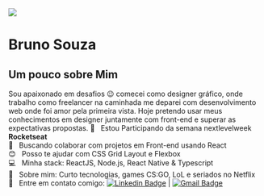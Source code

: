  
<img width="auto" src="https://github.com/tgmarinho/tgmarinho/blob/master/banner.png">


# Bruno Souza
##  Um pouco sobre Mim
Sou apaixonado em desafios 😉  comecei como designer gráfico, onde trabalho como freelancer na caminhada me deparei
com desenvolvimento web onde foi amor pela primeira vista. Hoje pretendo usar meus conhecimentos em designer juntamente com front-end e superar as expectativas propostas.
 :rocket:  &nbsp; Estou Participando da semana nextlevelweek **Rocketseat**
 <br/> :purple_heart: &nbsp; Buscando colaborar com projetos em Front-end usando React
 <br/> :blush: &nbsp; Posso te ajudar com CSS Grid Layout e Flexbox
 <br/> :computer: &nbsp; Minha stack: ReactJS, Node.js, React Native & Typescript
 <br/> 💬  &nbsp; Sobre mim: Curto tecnologias, games CS:GO, LoL e seriados no Netflix
 <br/> :email: &nbsp; Entre em contato comigo: [![Linkedin Badge](https://img.shields.io/badge/-bruno0804-blue?style=flat-square&logo=Linkedin&logoColor=white&link=https://www.linkedin.com/in/tgmarinho/)](https://www.linkedin.com/in/bruno0804) 
| 
[![Gmail Badge](https://img.shields.io/badge/-brunodesignersouza@gmail.com-c14438?style=flat-square&logo=Gmail&logoColor=white&link=mailto:brunodesignersouza@gmail.com)](mailto:brunodesignersouza@gmail.com)
